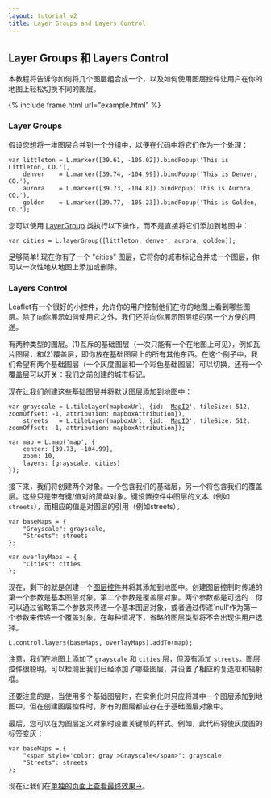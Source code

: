 ```yaml
---
layout: tutorial_v2
title: Layer Groups and Layers Control
---
```


## Layer Groups 和 Layers Control

本教程将告诉你如何将几个图层组合成一个，以及如何使用图层控件让用户在你的地图上轻松切换不同的图层。

{% include frame.html url="example.html" %}

### Layer Groups

假设您想将一堆图层合并到一个分组中，以便在代码中将它们作为一个处理：

	var littleton = L.marker([39.61, -105.02]).bindPopup('This is Littleton, CO.'),
		denver    = L.marker([39.74, -104.99]).bindPopup('This is Denver, CO.'),
		aurora    = L.marker([39.73, -104.8]).bindPopup('This is Aurora, CO.'),
	    golden    = L.marker([39.77, -105.23]).bindPopup('This is Golden, CO.');

您可以使用 <a href="/reference.html#layergroup">LayerGroup</a> 类执行以下操作，而不是直接将它们添加到地图中：

	var cities = L.layerGroup([littleton, denver, aurora, golden]);

足够简单! 现在你有了一个 "cities" 图层，它将你的城市标记合并成一个图层，你可以一次性地从地图上添加或删除。

### Layers Control

Leaflet有一个很好的小控件，允许你的用户控制他们在你的地图上看到哪些图层。除了向你展示如何使用它之外，我们还将向你展示图层组的另一个方便的用途。

有两种类型的图层。(1)互斥的基础图层（一次只能有一个在地图上可见），例如瓦片图层，和(2)覆盖层，即你放在基础图层上的所有其他东西。在这个例子中，我们希望有两个基础图层（一个灰度图层和一个彩色基础图层）可以切换，还有一个覆盖层可以开关：我们之前创建的城市标记。

现在让我们创建这些基础图层并将默认图层添加到地图中：

<pre><code>var grayscale = L.tileLayer(mapboxUrl, {id: '<a href="https://mapbox.com">MapID</a>', tileSize: 512, zoomOffset: -1, attribution: mapboxAttribution}),
	streets   = L.tileLayer(mapboxUrl, {id: '<a href="https://mapbox.com">MapID</a>', tileSize: 512, zoomOffset: -1, attribution: mapboxAttribution});

var map = L.map('map', {
	center: [39.73, -104.99],
	zoom: 10,
	layers: [grayscale, cities]
});</code></pre>

接下来，我们将创建两个对象。一个包含我们的基础层，另一个将包含我们的覆盖层。这些只是带有键/值对的简单对象。键设置控件中图层的文本（例如`streets`），而相应的值是对图层的引用（例如streets）。

<pre><code>var baseMaps = {
	"Grayscale": grayscale,
	"Streets": streets
};

var overlayMaps = {
    "Cities": cities
};</code></pre>

现在，剩下的就是创建一个[图层控件](/reference.html#control-layers)并将其添加到地图中。创建图层控制时传递的第一个参数是基本图层对象。第二个参数是覆盖层对象。两个参数都是可选的：你可以通过省略第二个参数来传递一个基本图层对象，或者通过传递`null'作为第一个参数来传递一个覆盖对象。在每种情况下，省略的图层类型将不会出现供用户选择。

<pre><code>L.control.layers(baseMaps, overlayMaps).addTo(map);</code></pre>

注意，我们在地图上添加了 `grayscale` 和 `cities` 层，但没有添加 `streets`。图层控件很聪明，可以检测出我们已经添加了哪些图层，并设置了相应的复选框和辐射框。

还要注意的是，当使用多个基础图层时，在实例化时只应将其中一个图层添加到地图中，但在创建图层控件时，所有的图层都应存在于基础图层对象中。

最后，您可以在为图层定义对象时设置关键帧的样式。例如，此代码将使灰度图的标签变灰：

<pre><code>var baseMaps = {
	"&lt;span style='color: gray'&gt;Grayscale&lt;/span&gt;": grayscale,
	"Streets": streets
};
</code></pre>

现在让我们在[单独的页面上查看最终效果&rarr;](example.html)。

